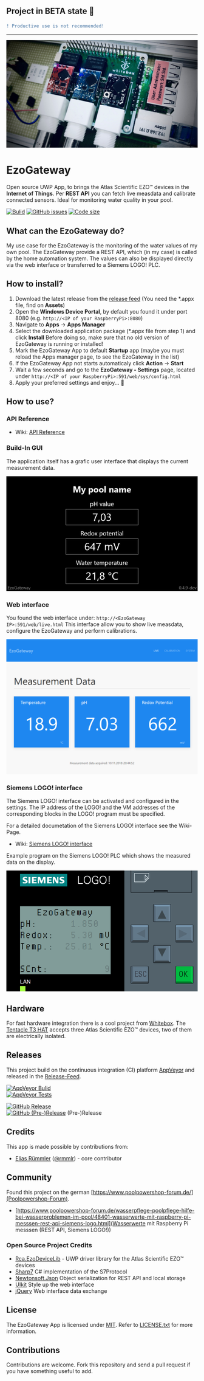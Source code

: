 ## Project in BETA state :construction:
```diff
! Productive use is not recommended!
```

---

![EZO Devices on the Whitebox carrier](docu/img/wb-ezo-hat.jpg "Atlas Scientific EZO™ devices (pH, ORP and RTD) on the Whitebox carrier.")
# EzoGateway
Open source UWP App, to brings the Atlas Scientific EZO™ devices in the __Internet of Things__. Per __REST API__ you can fetch live measdata and calibrate connected sensors.
Ideal for monitoring water quality in your pool.


[![Bulid](https://img.shields.io/appveyor/ci/100prznt/ezogateway.svg?logo=appveyor&style=popout-square)](https://ci.appveyor.com/project/100prznt/ezogateway)   [![GitHub issues](https://img.shields.io/github/issues/100prznt/EzoGateway?logo=github&style=popout-square)](https://github.com/100prznt/EzoGateway/issues)   [![Code size](https://img.shields.io/github/languages/code-size/100prznt/EzoGateway.svg?logo=github&style=popout-square)](#) 

## What can the EzoGateway do?
My use case for the EzoGateway is the monitoring of the water values of my own pool. The EzoGateway provide a REST API, which (in my case) is called by the home automation system.
The values can also be displayed directly via the web interface or transferred to a Siemens LOGO! PLC.

## How to install?
1. Download the latest release from the [release feed](https://github.com/100prznt/EzoGateway/releases/latest) (You need the \*.appx file, find on __Assets__)
2. Open the __Windows Device Portal__, by default you found it under port 8080 (e.g. `http://<IP of your RaspberryPi>:8080`)
3. Navigate to __Apps__ -> __Apps Manager__
4. Select the downloaded application package (\*.appx file from step 1) and click __Install__ Before doing so, make sure that no old version of EzoGateway is running or installed!
5. Mark the EzoGateway App to default __Startup__ app (maybe you must reload the Apps manager page, to see the EzoGateway in the list)
6. If the EzoGateway App not starts automaticaly click __Action__ -> __Start__
7. Wait a few seconds and go to the __EzoGateway - Settings__ page, located under `http://<IP of your RaspberryPi>:591/web/sys/config.html`
8. Apply your preferred settings and enjoy... :rocket:

## How to use?

### API Reference
* Wiki: [API Reference](https://github.com/100prznt/EzoGateway/wiki/API-Reference)

### Build-In GUI
The application itself has a grafic user interface that displays the current measurement data.

![EzoGateway - live data](docu/img/built-in-gui.jpg "EzoGateway build-in GUI.")

### Web interface
You found the web interface under: `http://<EzoGateway IP>:591/web/live.html`
This interface allow you to show live measdata, configure the EzoGateway and perform calibrations.

![EzoGateway - live data](docu/img/web-interface-live-data-1024x720.png "EzoGateway web interface shows live measurement data.")

### Siemens LOGO! interface
The Siemens LOGO! interface can be activated and configured in the settings. The IP address of the LOGO! and the VM addresses of the corresponding blocks in the LOGO! program must be specified.

For a detailed documetation of the Siemens LOGO! interface see the Wiki-Page.
* Wiki: [Siemens LOGO! interface](https://github.com/100prznt/EzoGateway/wiki/Siemens-LOGO!-interface)

Example program on the Siemens LOGO! PLC which shows the measured data on the display.

![Display meas data on Siemens LOGO! PLC](docu/img/logo-screen.png "Display meas data on Siemens LOGO! PLC")


## Hardware
For fast hardware integration there is a cool project from [Whitebox](https://github.com/whitebox-labs). The [Tentacle T3 HAT](https://github.com/whitebox-labs/tentacle-raspi-oshw) accepts three Atlas Scientific EZO™ devices, two of them are electrically isolated.

## Releases
This project build on the continuous integration (CI) platform [AppVeyor](https://www.appveyor.com/) and released in the [Release-Feed](https://github.com/100prznt/EzoGateway/releases).

[![AppVeyor Bulid](https://img.shields.io/appveyor/ci/100prznt/ezogateway.svg?logo=appveyor&style=popout-square)](https://ci.appveyor.com/project/100prznt/ezogateway)  
[![AppVeyor Tests](https://img.shields.io/appveyor/tests/100prznt/EzoGateway/master.svg?logo=appveyor&style=popout-square)](https://ci.appveyor.com/project/100prznt/EzoGateway/build/tests)

[![GitHub Release](https://img.shields.io/github/release/100prznt/EzoGateway.svg?logo=github&style=popout-square)](https://github.com/100prznt/EzoGateway/releases/latest)  
[![GitHub (Pre-)Release](https://img.shields.io/github/release/100prznt/EzoGateway/all.svg?logo=github&style=popout-square)](https://github.com/100prznt/EzoGateway/releases) (Pre-)Release

## Credits
This app is made possible by contributions from:
* [Elias Rümmler](http://www.100prznt.de) ([@rmmlr](https://github.com/rmmlr)) - core contributor

## Community
Found this project on the german [https://www.poolpowershop-forum.de/](Poolpowershop-Forum).
* [https://www.poolpowershop-forum.de/wasserpflege-poolpflege-hilfe-bei-wasserproblemen-im-pool/48401-wasserwerte-mit-raspberry-pi-messsen-rest-api-siemens-logo.html](Wasserwerte mit Raspberry Pi messsen (REST API, Siemens LOGO!))

### Open Source Project Credits

* [Rca.EzoDeviceLib](https://github.com/100prznt/Rca.EzoDeviceLib) - UWP driver library for the Atlas Scientific EZO™ devices
* [Sharp7](http://snap7.sourceforge.net/) C# implementation of the S7Protocol
* [Newtonsoft.Json](https://www.newtonsoft.com/json) Object serialization for REST API and local storage
* [UIkit](https://github.com/uikit/uikit) Style up the web interface
* [jQuery](https://github.com/jquery/jquery) Web interface data exchange

## License
The EzoGateway App is licensed under [MIT](http://www.opensource.org/licenses/mit-license.php "Read more about the MIT license form"). Refer to [LICENSE.txt](https://github.com/100prznt/EzoGateway/blob/master/LICENSE.txt) for more information.

## Contributions
Contributions are welcome. Fork this repository and send a pull request if you have something useful to add.
